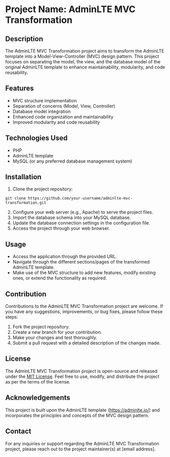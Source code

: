 # Project Name: AdminLTE MVC Transformation

## Description

The AdminLTE MVC Transformation project aims to transform the AdminLTE template into a Model-View-Controller (MVC) design pattern. This project focuses on separating the model, the view, and the database model of the original AdminLTE template to enhance maintainability, modularity, and code reusability.

## Features

- MVC structure implementation
- Separation of concerns (Model, View, Controller)
- Database model integration
- Enhanced code organization and maintainability
- Improved modularity and code reusability

## Technologies Used

- PHP
- AdminLTE template
- MySQL (or any preferred database management system)

## Installation

1. Clone the project repository:

```
git clone https://github.com/your-username/adminlte-mvc-transformation.git
```

2. Configure your web server (e.g., Apache) to serve the project files.
3. Import the database schema into your MySQL database.
4. Update the database connection settings in the configuration file.
5. Access the project through your web browser.

## Usage

- Access the application through the provided URL.
- Navigate through the different sections/pages of the transformed AdminLTE template.
- Make use of the MVC structure to add new features, modify existing ones, or extend the functionality as required.

## Contribution

Contributions to the AdminLTE MVC Transformation project are welcome. If you have any suggestions, improvements, or bug fixes, please follow these steps:

1. Fork the project repository.
2. Create a new branch for your contribution.
3. Make your changes and test thoroughly.
4. Submit a pull request with a detailed description of the changes made.

## License

The AdminLTE MVC Transformation project is open-source and released under the [MIT License](https://opensource.org/licenses/MIT). Feel free to use, modify, and distribute the project as per the terms of the license.

## Acknowledgements

This project is built upon the AdminLTE template (https://adminlte.io/) and incorporates the principles and concepts of the MVC design pattern.

## Contact

For any inquiries or support regarding the AdminLTE MVC Transformation project, please reach out to the project maintainer(s) at [email address].
